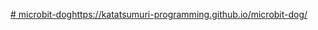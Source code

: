 [# microbit-dog](https://katatsumuri-programming.github.io/microbit-dog/)https://katatsumuri-programming.github.io/microbit-dog/
